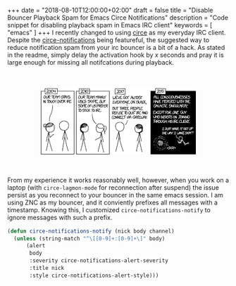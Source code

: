 +++
date = "2018-08-10T12:00:00+02:00"
draft = false
title = "Disable Bouncer Playback Spam for Emacs Circe Notifications"
description = "Code snippet for disabling playback spam in Emacs IRC client"
keywords = [ "emacs" ]
+++
I recently changed to using [circe](https://github.com/jorgenschaefer/circe) as my everyday IRC client.
Despite the [circe-notifications](https://github.com/eqyiel/circe-notifications) being featureful, the suggested way to reduce notification spam from your irc bouncer is a bit of a hack.
As stated in the readme, simply delay the activation hook by *x* seconds and pray it is large enough for missing all notifcations during playback.

<p align="center">
<img style="margin: 50px auto; display: block; width: 70%" src="/img/team_chat.png">
</p>

From my experience it works reasonably well, however, when you work on a laptop (with `circe-lagmon-mode` for reconnection after suspend) the issue persist as you reconnect to your bouncer in the same emacs session.
I am using ZNC as my bouncer, and it conviently prefixes all messages with a timestamp.
Knowing this, I customized `circe-notifications-notify` to ignore messages with such a prefix.

```lisp
(defun circe-notifications-notify (nick body channel)
  (unless (string-match "^\[[0-9]+:[0-9]+\]" body)
      (alert
       body
       :severity circe-notifications-alert-severity
       :title nick
       :style circe-notifications-alert-style)))
```
